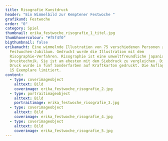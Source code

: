 ```yaml
---
title: Risografie Kunstdruck
header: "Ein Wimmelbild zur Kemptener Festwoche "
grafikund: Festwoche
order: "0"
category: Spiel
thumbnail: erika_festwoche_risografie_1_titel.jpg
thumbhovercolour: "#f5f4f0"
bigthumbnail: false
erikamacht: Eine wimmelnde Illustration von 75 verschiedenen Personen zum 75.
  Festwochen-Jubiläum. Gedruckt wurde die Illustration mit dem
  Risographie-Verfahren. Risographie ist eine umweltfreundliche japanische
  Drucktechnik. Sie ist am ehesten mit dem Siebdruck zu vergleichen. Dieser
  Druck wurde in fünf Sonderfarben auf Kraftkarton gedruckt. Die Auflage ist auf
  15 Exemplare limitiert.
content:
  - type: coverimageobject
    alttext: Bild
    coverimage: erika_festwoche_risografie_2.jpg
  - type: portraitimageobject
    alttext: Bild
    portraitimage: erika_festwoche_risografie_3.jpg
  - type: coverimageobject
    alttext: Bild
    coverimage: erika_festwoche_risografie_4.jpg
  - type: coverimageobject
    alttext: Bild
    coverimage: erika_festwoche_risografie_5.jpg
---
```

